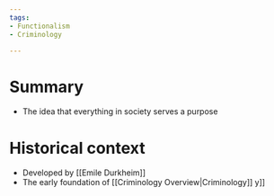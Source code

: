 ```yaml
---
tags:
- Functionalism
- Criminology

---
```

# Summary
- The idea that everything in society serves a purpose

# Historical context
- Developed by [[Emile Durkheim]]
- The early foundation of [[Criminology Overview|Criminology]]
y]]
